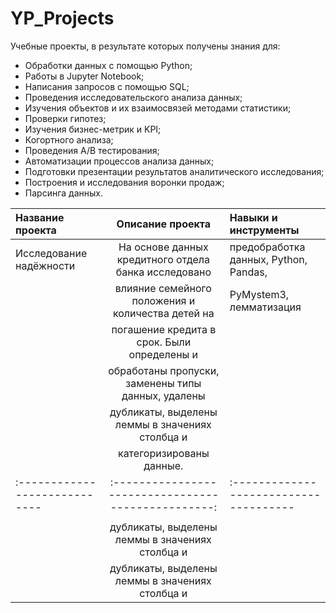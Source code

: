 # YP_Projects
Учебные проекты, в результате которых получены знания для:

   - Обработки данных с помощью Python;
   - Работы в Jupyter Notebook;
   - Написания запросов с помощью SQL;
   - Проведения исследовательского анализа данных;
   - Изучения объектов и их взаимосвязей методами статистики;
   - Проверки гипотез;
   - Изучения бизнес-метрик и KPI;
   - Когортного анализа;
   - Проведения А/В тестирования;
   - Автоматизации процессов анализа данных;
   - Подготовки презентации результатов аналитического исследования;
   - Построения и исследования воронки продаж;
   - Парсинга данных.


| Название проекта              | Описание проекта                                     | Навыки и инструменты                  |
| :---------------------------- | :-------------------------------------------------:  |:------------------------------------- |
| Исследование надёжности       | На основе данных кредитного отдела банка исследовано | предобработка данных, Python, Pandas, |
|                               | влияние семейного положения и количества детей на    | PyMystem3, лемматизация               |
|                               | погашение кредита в срок. Были определены и          |                                       |
|                               | обработаны пропуски, заменены типы данных, удалены   |                                       |
|                               | дубликаты, выделены леммы в значениях столбца и      |                                       | 
|                               | категоризированы данные.                             |                                       | 
| :---------------------------- | :-------------------------------------------------:  |:------------------------------------- | 
|                               |                                                      |        | 
|                               | дубликаты, выделены леммы в значениях столбца и      |         | 
|                               | дубликаты, выделены леммы в значениях столбца и      |        | 




